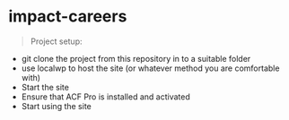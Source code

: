 # impact-careers

> Project setup: 
- git clone the project from this repository in to a suitable folder
- use localwp to host the site (or whatever method you are comfortable with)
- Start the site 
- Ensure that ACF Pro is installed and activated
- Start using the site
